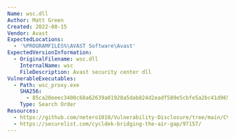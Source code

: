 ```yaml
---
Name: wsc.dll
Author: Matt Green
Created: 2022-08-15
Vendor: Avast
ExpectedLocations:
  - '%PROGRAMFILES%\AVAST Software\Avast'
ExpectedVersionInformation:
  - OriginalFilename: wsc.dll
    InternalName: wsc
    FileDescription: Avast security center dll
VulnerableExecutables:
  - Path: wsc_proxy.exe
    SHA256:
      - 85ca20eeec3400c68a62639a01928a5dab824d2eadf589e5cbfe5a2bc41d9654
    Type: Search Order
Resources:
  - https://github.com/netero1010/Vulnerability-Disclosure/tree/main/CVE-2022-AVAST2
  - https://securelist.com/cycldek-bridging-the-air-gap/97157/
---
```


